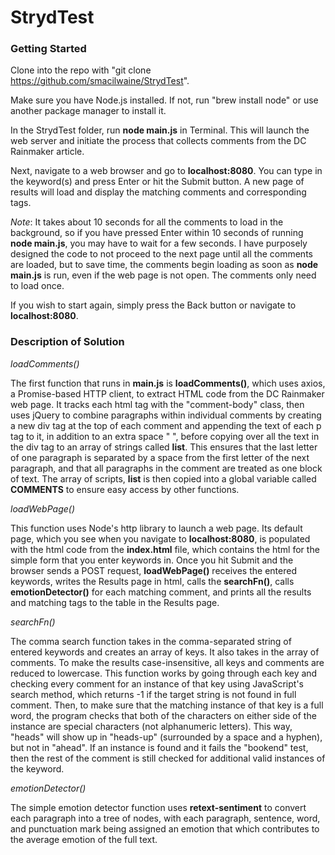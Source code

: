 # StrydTest

### Getting Started

Clone into the repo with "git clone https://github.com/smacilwaine/StrydTest".

Make sure you have Node.js installed. If not, run "brew install node" or use another package manager to install it.

In the StrydTest folder, run **node main.js** in Terminal. This will launch the web server and initiate the process that collects comments from the DC Rainmaker article.

Next, navigate to a web browser and go to **localhost:8080**. You can type in the keyword(s) and press Enter or hit the Submit button. A new page of results will load and display the matching comments and corresponding tags. 

*Note*: It takes about 10 seconds for all the comments to load in the background, so if you have pressed Enter within 10 seconds of running **node main.js**, you may have to wait for a few seconds. I have purposely designed the code to not proceed to the next page until all the comments are loaded, but to save time, the comments begin loading as soon as **node main.js** is run, even if the web page is not open. The comments only need to load once.

If you wish to start again, simply press the Back button or navigate to **localhost:8080**.

### Description of Solution

*loadComments()*

The first function that runs in **main.js** is **loadComments()**, which uses axios, a Promise-based HTTP client, to extract HTML code from the DC Rainmaker web page. It tracks each html tag with the "comment-body" class, then uses jQuery to combine paragraphs within individual comments by creating a new div tag at the top of each comment and appending the text of each p tag to it, in addition to an extra space " ", before copying over all the text in the div tag to an array of strings called **list**. This ensures that the last letter of one paragraph is separated by a space from the first letter of the next paragraph, and that all paragraphs in the comment are treated as one block of text. The array of scripts, **list** is then copied into a global variable called **COMMENTS** to ensure easy access by other functions.

*loadWebPage()*

This function uses Node's http library to launch a web page. Its default page, which you see when you navigate to **localhost:8080**, is populated with the html code from the **index.html** file, which contains the html for the simple form that you enter keywords in. Once you hit Submit and the browser sends a POST request, **loadWebPage()** receives the entered keywords, writes the Results page in html, calls the **searchFn()**, calls **emotionDetector()** for each matching comment, and prints all the results and matching tags to the table in the Results page.

*searchFn()*

The comma search function takes in the comma-separated string of entered keywords and creates an array of keys. It also takes in the array of comments. To make the results case-insensitive, all keys and comments are reduced to lowercase. This function works by going through each key and checking every comment for an instance of that key using JavaScript's search method, which returns -1 if the target string is not found in full comment. Then, to make sure that the matching instance of that key is a full word, the program checks that both of the characters on either side of the instance are special characters (not alphanumeric letters). This way, "heads" will show up in "heads-up" (surrounded by a space and a hyphen), but not in "ahead". If an instance is found and it fails the "bookend" test, then the rest of the comment is still checked for additional valid instances of the keyword. 

*emotionDetector()*

The simple emotion detector function uses **retext-sentiment** to convert each paragraph into a tree of nodes, with each paragraph, sentence, word, and punctuation mark being assigned an emotion that which contributes to the average emotion of the full text. 

